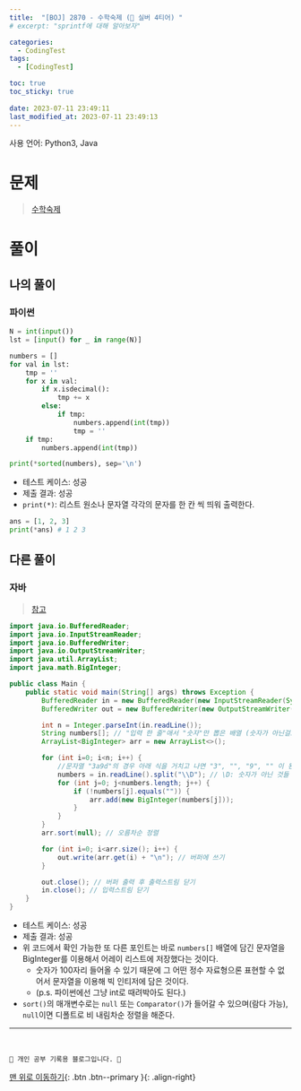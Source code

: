 ```yaml
---
title:  "[BOJ] 2870 - 수학숙제 (🥈 실버 4티어) "
# excerpt: "sprintf에 대해 알아보자"

categories:
  - CodingTest
tags:
  - [CodingTest]

toc: true
toc_sticky: true
 
date: 2023-07-11 23:49:11
last_modified_at: 2023-07-11 23:49:13
---
```


사용 언어: Python3, Java

# 문제
> [수학숙제](https://www.acmicpc.net/problem/2870)

# 풀이
## 나의 풀이 
### 파이썬
```py
N = int(input())
lst = [input() for _ in range(N)]

numbers = []
for val in lst:
    tmp = ''
    for x in val:
        if x.isdecimal():
            tmp += x
        else:
            if tmp:
                numbers.append(int(tmp))
                tmp = ''
    if tmp:
        numbers.append(int(tmp))

print(*sorted(numbers), sep='\n')
```
- 테스트 케이스: 성공
- 제출 결과: 성공
- `print(*)`: 리스트 원소나 문자열 각각의 문자를 한 칸 씩 띄워 출력한다.<br>
```py
ans = [1, 2, 3]
print(*ans) # 1 2 3
```

## 다른 풀이
### 자바
> [참고](https://m.blog.naver.com/PostView.naver?isHttpsRedirect=true&blogId=occidere&logNo=220900065325)

```java
import java.io.BufferedReader;
import java.io.InputStreamReader;
import java.io.BufferedWriter;
import java.io.OutputStreamWriter;
import java.util.ArrayList;
import java.math.BigInteger;

public class Main {
    public static void main(String[] args) throws Exception {
        BufferedReader in = new BufferedReader(new InputStreamReader(System.in));
        BufferedWriter out = new BufferedWriter(new OutputStreamWriter(System.out));

        int n = Integer.parseInt(in.readLine());
        String numbers[]; // "입력 한 줄"애서 "숫자"만 뽑은 배열 (숫자가 아닌걸로 split 할 예정)
        ArrayList<BigInteger> arr = new ArrayList<>();

        for (int i=0; i<n; i++) {
            //문자열 "3a9d"의 경우 아래 식을 거치고 나면 "3", "", "9", "" 이 된다. 
            numbers = in.readLine().split("\\D"); // \D: 숫자가 아닌 것들 [^0-9]와 같음
            for (int j=0; j<numbers.length; j++) {
                if (!numbers[j].equals("")) {
                    arr.add(new BigInteger(numbers[j]));
                }
            }
        }
        arr.sort(null); // 오름차순 정렬

        for (int i=0; i<arr.size(); i++) {
            out.write(arr.get(i) + "\n"); // 버퍼에 쓰기
        }

        out.close(); // 버퍼 출력 후 출력스트림 닫기
        in.close(); // 입력스트림 닫기
    }
}
```
- 테스트 케이스: 성공
- 제출 결과: 성공
- 위 코드에서 확인 가능한 또 다른 포인트는 바로 `numbers[]` 배열에 담긴 문자열을 BigInteger를 이용해서 어레이 리스트에 저장했다는 것이다. 
    - 숫자가 100자리 들어올 수 있기 때문에 그 어떤 정수 자료형으론 표현할 수 없어서 문자열을 이용해 빅 인티저에 담은 것이다.
    - (p.s. 파이썬에선 그냥 int로 때려박아도 된다.)
- `sort()`의 매개변수로는 `null` 또는 `Comparator()`가 들어갈 수 있으며(람다 가능), `null`이면 디폴트로 비 내림차순 정렬을 해준다.













***
<br>


    💛 개인 공부 기록용 블로그입니다. 👻

[맨 위로 이동하기](#){: .btn .btn--primary }{: .align-right}